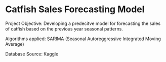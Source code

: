 # Catfish Sales Forecasting Model

Project Objective: Developing a predecitve model for forecasting the sales of catfish based on the previous year seasonal patterns.
    
Algorithms applied: SARIMA (Seasonal Autoreggressive Integrated Moving Average) 

Database Source: Kaggle
 

